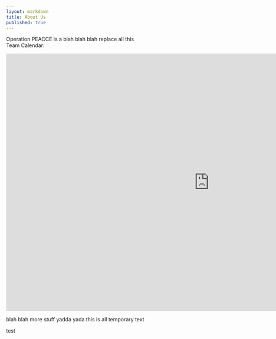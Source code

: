 ```yaml
---
layout: markdown
title: About Us 
published: true
---
```

Operation PEACCE is a blah blah blah replace all this  
Team Calendar:
<iframe src="https://calendar.google.com/calendar/embed?height=700&wkst=1&bgcolor=%23ffffff&ctz=America%2FNew_York&showTitle=0&showNav=0&showPrint=0&showTabs=0&showCalendars=0&showTz=1&showDate=1&mode=MONTH&src=dGVhbUBwZWFjY2Uub3Jn&color=%23039BE5" style="border-width:0" width="1100" height="700" frameborder="0" scrolling="no">
</iframe>

blah blah more stuff yadda yada this is all temporary text

test
